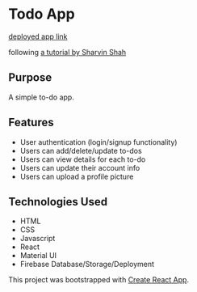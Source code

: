 # Todo App

[deployed app link](https://todoapp-50681.web.app/)

following [a tutorial by Sharvin Shah](https://www.freecodecamp.org/news/how-to-build-a-todo-application-using-reactjs-and-firebase/)

## Purpose

A simple to-do app.

## Features

- User authentication (login/signup functionality)
- Users can add/delete/update to-dos
- Users can view details for each to-do
- Users can update their account info
- Users can upload a profile picture

## Technologies Used

- HTML
- CSS
- Javascript
- React
- Material UI
- Firebase Database/Storage/Deployment

This project was bootstrapped with [Create React App](https://github.com/facebook/create-react-app).
